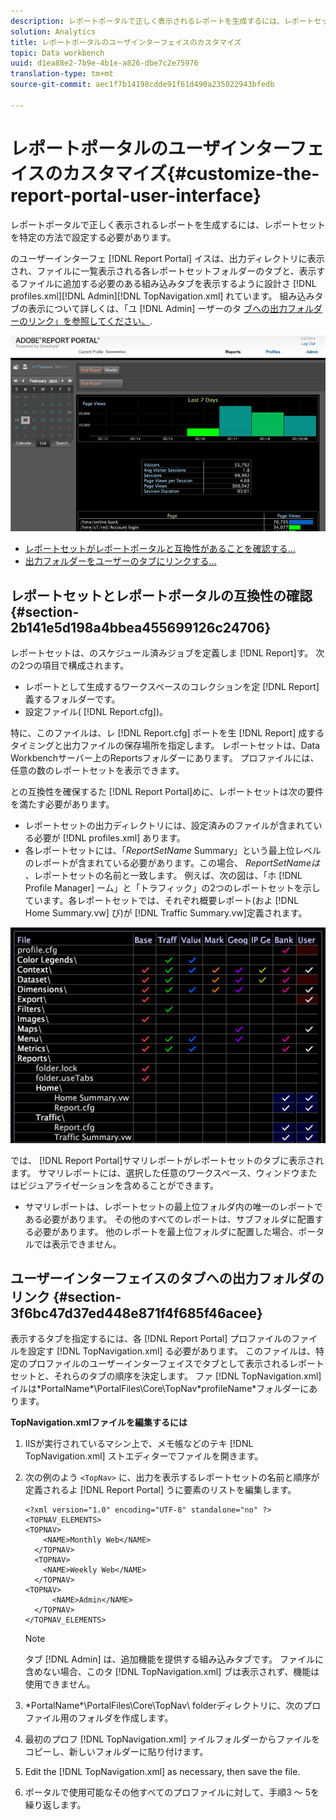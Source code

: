 ```yaml
---
description: レポートポータルで正しく表示されるレポートを生成するには、レポートセットを特定の方法で設定する必要があります。
solution: Analytics
title: レポートポータルのユーザインターフェイスのカスタマイズ
topic: Data workbench
uuid: d1ea88e2-7b9e-4b1e-a826-dbe7c2e75976
translation-type: tm+mt
source-git-commit: aec1f7b14198cdde91f61d490a235022943bfedb

---
```



# レポートポータルのユーザインターフェイスのカスタマイズ{#customize-the-report-portal-user-interface}

レポートポータルで正しく表示されるレポートを生成するには、レポートセットを特定の方法で設定する必要があります。

のユーザーインターフェ [!DNL Report Portal] イスは、出力ディレクトリに表示され、ファイルに一覧表示される各レポートセットフォルダーのタブと、表示するファイルに追加する必要のある組み込みタブを表示するように設計さ [!DNL profiles.xml][!DNL Admin][!DNL TopNavigation.xml] れています。 組み込みタブの表示について詳しくは、「ユ [!DNL Admin] ーザーのタ [ブへの出力フォルダーのリンク」を参照してください。](../../../home/c-rpt-oview/c-install-rpt-port/c-rpt-port-user-inter.md#section-3f6bc47d37ed448e871f4f685f46acee).

![](assets/report_portal_home.png)

* [レポートセットがレポートポータルと互換性があることを確認する…](../../../home/c-rpt-oview/c-install-rpt-port/c-rpt-port-user-inter.md#section-2b141e5d198a4bbea455699126c24706)
* [出力フォルダーをユーザーのタブにリンクする…](../../../home/c-rpt-oview/c-install-rpt-port/c-rpt-port-user-inter.md#section-3f6bc47d37ed448e871f4f685f46acee)

## レポートセットとレポートポータルの互換性の確認 {#section-2b141e5d198a4bbea455699126c24706}

レポートセットは、のスケジュール済みジョブを定義しま [!DNL Report]す。 次の2つの項目で構成されます。

* レポートとして生成するワークスペースのコレクションを定 [!DNL Report] 義するフォルダーです。
* 設定ファイル( [!DNL Report.cfg])。

特に、このファイルは、レ [!DNL Report.cfg] ポートを生 [!DNL Report] 成するタイミングと出力ファイルの保存場所を指定します。 レポートセットは、Data Workbenchサーバー上のReportsフォルダーにあります。 プロファイルには、任意の数のレポートセットを表示できます。

との互換性を確保するた [!DNL Report Portal]めに、レポートセットは次の要件を満たす必要があります。

* レポートセットの出力ディレクトリには、設定済みのファイルが含まれている必要が [!DNL profiles.xml] あります。
* 各レポートセットには、「*ReportSetName* Summary」という最上位レベルのレポートが含まれている必要があります。この場合、 *ReportSetNameは* 、レポートセットの名前と一致します。 例えば、次の図は、「ホ [!DNL Profile Manager] ーム」と「トラフィック」の2つのレポートセットを示しています。各レポートセットでは、それぞれ概要レポート(およ [!DNL Home Summary.vw] び)が [!DNL Traffic Summary.vw]定義されます。

![](assets/rptPort_scrn_RptSets.png)

では、 [!DNL Report Portal]サマリレポートがレポートセットのタブに表示されます。 サマリレポートには、選択した任意のワークスペース、ウィンドウまたはビジュアライゼーションを含めることができます。

* サマリレポートは、レポートセットの最上位フォルダ内の唯一のレポートである必要があります。 その他のすべてのレポートは、サブフォルダに配置する必要があります。 他のレポートを最上位フォルダに配置した場合、ポータルでは表示できません。

## ユーザーインターフェイスのタブへの出力フォルダのリンク {#section-3f6bc47d37ed448e871f4f685f46acee}

表示するタブを指定するには、各 [!DNL Report Portal] プロファイルのファイルを設定す [!DNL TopNavigation.xml] る必要があります。 このファイルは、特定のプロファイルのユーザーインターフェイスでタブとして表示されるレポートセットと、それらのタブの順序を決定します。 ファ [!DNL TopNavigation.xml] イルは\*PortalName*\PortalFiles\Core\TopNav\*profileName*フォルダーにあります。

**TopNavigation.xmlファイルを編集するには**

1. IISが実行されているマシン上で、メモ帳などのテキ [!DNL TopNavigation.xml] ストエディターでファイルを開きます。
1. 次の例のよう `<TopNav>` に、出力を表示するレポートセットの名前と順序が定義されるよ [!DNL Report Portal] うに要素のリストを編集します。

   ```
   <?xml version="1.0" encoding="UTF-8" standalone="no" ?>
   <TOPNAV_ELEMENTS>
   <TOPNAV>
       <NAME>Monthly Web</NAME>
     </TOPNAV>
     <TOPNAV>
       <NAME>Weekly Web</NAME>
     </TOPNAV>
   <TOPNAV> 
         <NAME>Admin</NAME> 
     </TOPNAV>
   </TOPNAV_ELEMENTS>
   ```

   >[!NOTE]
   >
   >タブ [!DNL Admin] は、追加機能を提供する組み込みタブです。 ファイルに含めない場合、このタ [!DNL TopNavigation.xml] ブは表示されず、機能は使用できません。

1. \*PortalName*\PortalFiles\Core\TopNav\ folderディレクトリに、次のプロファイル用のフォルダを作成します。
1. 最初のプロフ [!DNL TopNavigation.xml] ァイルフォルダーからファイルをコピーし、新しいフォルダーに貼り付けます。
1. Edit the [!DNL TopNavigation.xml] as necessary, then save the file.
1. ポータルで使用可能なその他すべてのプロファイルに対して、手順3 ～ 5を繰り返します。


